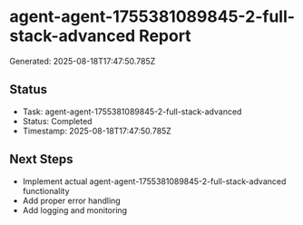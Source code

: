 # agent-agent-1755381089845-2-full-stack-advanced Report

Generated: 2025-08-18T17:47:50.785Z

## Status
- Task: agent-agent-1755381089845-2-full-stack-advanced
- Status: Completed
- Timestamp: 2025-08-18T17:47:50.785Z

## Next Steps
- Implement actual agent-agent-1755381089845-2-full-stack-advanced functionality
- Add proper error handling
- Add logging and monitoring
